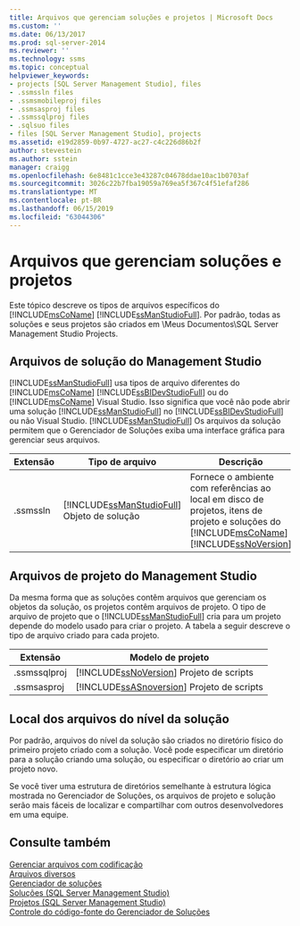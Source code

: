 ```yaml
---
title: Arquivos que gerenciam soluções e projetos | Microsoft Docs
ms.custom: ''
ms.date: 06/13/2017
ms.prod: sql-server-2014
ms.reviewer: ''
ms.technology: ssms
ms.topic: conceptual
helpviewer_keywords:
- projects [SQL Server Management Studio], files
- .ssmssln files
- .ssmsmobileproj files
- .ssmsasproj files
- .ssmssqlproj files
- .sqlsuo files
- files [SQL Server Management Studio], projects
ms.assetid: e19d2859-0b97-4727-ac27-c4c226d86b2f
author: stevestein
ms.author: sstein
manager: craigg
ms.openlocfilehash: 6e8481c1cce3e43287c04678ddae10ac1b0703af
ms.sourcegitcommit: 3026c22b7fba19059a769ea5f367c4f51efaf286
ms.translationtype: MT
ms.contentlocale: pt-BR
ms.lasthandoff: 06/15/2019
ms.locfileid: "63044306"
---
```

# <a name="files-that-manage-solutions-and-projects"></a>Arquivos que gerenciam soluções e projetos
  Este tópico descreve os tipos de arquivos específicos do [!INCLUDE[msCoName](../../includes/msconame-md.md)] [!INCLUDE[ssManStudioFull](../../includes/ssmanstudiofull-md.md)]. Por padrão, todas as soluções e seus projetos são criados em \Meus Documentos\SQL Server Management Studio Projects.  
  
## <a name="management-studio-solution-files"></a>Arquivos de solução do Management Studio  
 [!INCLUDE[ssManStudioFull](../../includes/ssmanstudiofull-md.md)] usa tipos de arquivo diferentes do [!INCLUDE[msCoName](../../includes/msconame-md.md)] [!INCLUDE[ssBIDevStudioFull](../../includes/ssbidevstudiofull-md.md)] ou do [!INCLUDE[msCoName](../../includes/msconame-md.md)] Visual Studio. Isso significa que você não pode abrir uma solução [!INCLUDE[ssManStudioFull](../../includes/ssmanstudiofull-md.md)] no [!INCLUDE[ssBIDevStudioFull](../../includes/ssbidevstudiofull-md.md)] ou não Visual Studio. [!INCLUDE[ssManStudioFull](../../includes/ssmanstudiofull-md.md)] Os arquivos da solução permitem que o Gerenciador de Soluções exiba uma interface gráfica para gerenciar seus arquivos.  
  
|Extensão|Tipo de arquivo|Descrição|Criado por|  
|---------------|---------------|-----------------|----------------|  
|.ssmssln|[!INCLUDE[ssManStudioFull](../../includes/ssmanstudiofull-md.md)] Objeto de solução|Fornece o ambiente com referências ao local em disco de projetos, itens de projeto e soluções do [!INCLUDE[msCoName](../../includes/msconame-md.md)] [!INCLUDE[ssNoVersion](../../includes/ssnoversion-md.md)]|[!INCLUDE[ssManStudioFull](../../includes/ssmanstudiofull-md.md)]|  
  
## <a name="management-studio-project-files"></a>Arquivos de projeto do Management Studio  
 Da mesma forma que as soluções contêm arquivos que gerenciam os objetos da solução, os projetos contêm arquivos de projeto. O tipo de arquivo de projeto que o [!INCLUDE[ssManStudioFull](../../includes/ssmanstudiofull-md.md)] cria para um projeto depende do modelo usado para criar o projeto. A tabela a seguir descreve o tipo de arquivo criado para cada projeto.  
  
|Extensão|Modelo de projeto|  
|---------------|----------------------|  
|.ssmssqlproj|[!INCLUDE[ssNoVersion](../../includes/ssnoversion-md.md)] Projeto de scripts|  
|.ssmsasproj|[!INCLUDE[ssASnoversion](../../includes/ssasnoversion-md.md)] Projeto de scripts|  
  
## <a name="location-of-solution-level-files"></a>Local dos arquivos do nível da solução  
 Por padrão, arquivos do nível da solução são criados no diretório físico do primeiro projeto criado com a solução. Você pode especificar um diretório para a solução criando uma solução, ou especificar o diretório ao criar um projeto novo.  
  
 Se você tiver uma estrutura de diretórios semelhante à estrutura lógica mostrada no Gerenciador de Soluções, os arquivos de projeto e solução serão mais fáceis de localizar e compartilhar com outros desenvolvedores em uma equipe.  
  
## <a name="see-also"></a>Consulte também  
 [Gerenciar arquivos com codificação](manage-files-with-encoding.md)   
 [Arquivos diversos](miscellaneous-files.md)   
 [Gerenciador de soluções](solution-explorer.md)   
 [Soluções &#40;SQL Server Management Studio&#41;](solutions-sql-server-management-studio.md)   
 [Projetos &#40;SQL Server Management Studio&#41;](projects-sql-server-management-studio.md)   
 [Controle do código-fonte do Gerenciador de Soluções](../../database-engine/solution-explorer-source-control.md)  
  
  
